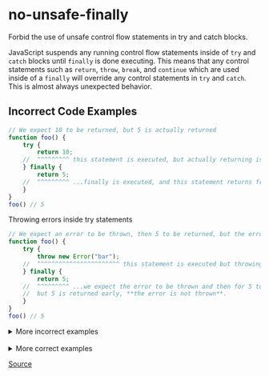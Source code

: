 <!--
 generated docs file, do not edit by hand, see xtask/docgen 
-->
# no-unsafe-finally

Forbid the use of unsafe control flow statements in try and catch blocks.

JavaScript suspends any running control flow statements inside of `try` and `catch` blocks until
`finally` is done executing. This means that any control statements such as `return`, `throw`, `break`,
and `continue` which are used inside of a `finally` will override any control statements in `try` and `catch`.
This is almost always unexpected behavior.

## Incorrect Code Examples

```js
// We expect 10 to be returned, but 5 is actually returned
function foo() {
    try {
        return 10;
    //  ^^^^^^^^^ this statement is executed, but actually returning is paused...
    } finally {
        return 5;
    //  ^^^^^^^^^ ...finally is executed, and this statement returns from the function, **the previous is ignored**
    }
}
foo() // 5
```

Throwing errors inside try statements

```js
// We expect an error to be thrown, then 5 to be returned, but the error is not thrown
function foo() {
    try {
        throw new Error("bar");
    //  ^^^^^^^^^^^^^^^^^^^^^^^ this statement is executed but throwing the error is paused...
    } finally {
        return 5;
    //  ^^^^^^^^^ ...we expect the error to be thrown and then for 5 to be returned,
    //  but 5 is returned early, **the error is not thrown**.
    }
}
foo() // 5
```

<details>
 <summary> More incorrect examples </summary>

```js
try {
    throw A;
} finally {
    return;
}
```

```js
try {
    throw new Error();
} catch {

} finally {
    continue;
}
```
</details><br>
<details>
 <summary> More correct examples </summary>

```js
try {
    throw A;
} finally {
    if (false) {
        return true;
    }
}
```
</details>

[Source](../../../rslint_core/src/groups/errors/no_unsafe_finally.rs)